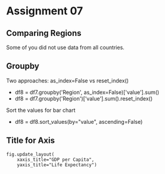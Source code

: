 # Assignment 07

## Comparing Regions

Some of you did not use data from all countries.

## Groupby

Two approaches: as_index=False vs reset_index()

- df8 = df7.groupby('Region', as_index=False)['value'].sum()
- df8 = df7.groupby('Region')['value'].sum().reset_index()
 
Sort the values for bar chart

- df8 = df8.sort_values(by="value", ascending=False)

## Title for Axis

```
fig.update_layout(
    xaxis_title="GDP per Capita",
    yaxis_title="Life Expectancy")
```
